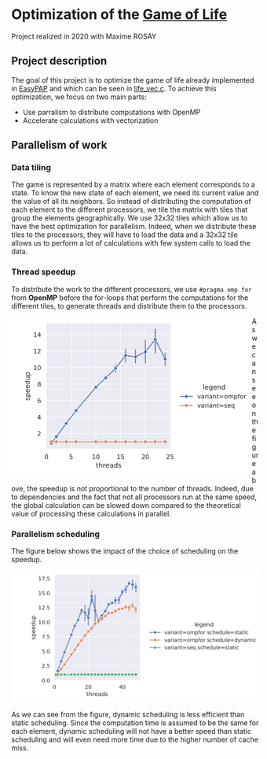 # Optimization of the [Game of Life](https://en.wikipedia.org/wiki/Conway%27s_Game_of_Life)
Project realized in 2020 with Maxime ROSAY

## Project description
The goal of this project is to optimize the game of life already implemented in [EasyPAP](https://gforgeron.gitlab.io/easypap/#documentation) and which can be seen in [life_vec.c](life_vec.c).
To achieve this optimization, we focus on two main parts:
- Use parralism to distribute computations with OpenMP
- Accelerate calculations with vectorization

## Parallelism of work
### Data tiling
The game is represented by a matrix where each element corresponds to a state. 
To know the new state of each element, we need its current value and the value of all its neighbors. So instead of distributing the computation of each element to the different processors, we tile the matrix with tiles that group the elements geographically. 
We use 32x32 tiles which allow us to have the best optimization for parallelism. Indeed, when we distribute these tiles to the processors, they will have to load the data and a 32x32 tile allows us to perform a lot of calculations with few system calls to load the data.

### Thread speedup
To distribute the work to the different processors, we use ``#pragma omp for`` from **OpenMP** before the for-loops that perform the computations for the different tiles, to generate threads and distribute them to the processors.

<p align="center">
  <img width="500" src=img/seq_vs_omp.PNG style="float:left;margin-left:-10px;">
</p>

As we can see on the figure above, the speedup is not proportional to the number of threads. Indeed, due to dependencies and the fact that not all processors run at the same speed, the global calculation can be slowed down compared to the theoretical value of processing these calculations in parallel.

### Parallelism scheduling 
The figure below shows the impact of the choice of scheduling on the speedup.
<p align="center">
  <img width="700" src=img/omp_vs_seq_vs_stat_dyna.PNG>
</p>
As we can see from the figure, dynamic scheduling is less efficient than static scheduling. 
Since the computation time is assumed to be the same for each element, dynamic scheduling will not have a better speed than static scheduling and will even need more time due to the higher number of cache miss.
